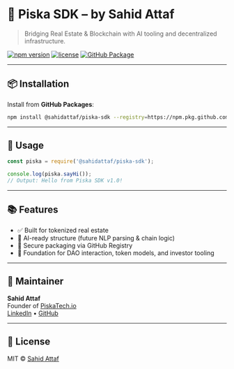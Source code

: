 # 🧠 Piska SDK – by Sahid Attaf

> Bridging Real Estate & Blockchain with AI tooling and decentralized infrastructure.

[![npm version](https://img.shields.io/npm/v/@sahidattaf/piska-sdk?style=for-the-badge)](https://www.npmjs.com/package/@sahidattaf/piska-sdk)
[![license](https://img.shields.io/npm/l/@sahidattaf/piska-sdk?style=for-the-badge)](./LICENSE)
[![GitHub Package](https://img.shields.io/badge/GitHub%20Package-published-success?style=for-the-badge&logo=github)](https://github.com/sahidattaf/piska-sdk/packages)

---

## 📦 Installation

Install from **GitHub Packages**:
```bash
npm install @sahidattaf/piska-sdk --registry=https://npm.pkg.github.com
```

---

## 🧪 Usage

```js
const piska = require('@sahidattaf/piska-sdk');

console.log(piska.sayHi());
// Output: Hello from Piska SDK v1.0!
```

---

## 📚 Features

- ✅ Built for tokenized real estate
- 🧠 AI-ready structure (future NLP parsing & chain logic)
- 🔐 Secure packaging via GitHub Registry
- 🧱 Foundation for DAO interaction, token models, and investor tooling

---

## 🔧 Maintainer

**Sahid Attaf**  
Founder of [PiskaTech.io](https://www.piskatech.io)  
[LinkedIn](https://www.linkedin.com/in/sahidattaf) • [GitHub](https://github.com/sahidattaf)

---

## 📄 License

MIT © [Sahid Attaf](https://github.com/sahidattaf)
